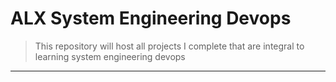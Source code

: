 # ALX System Engineering Devops

> This repository will host all projects I complete that are integral to learning system engineering devops

******
